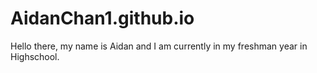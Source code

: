 # AidanChan1.github.io
Hello there, my name is Aidan and I am currently in my freshman year in Highschool.
